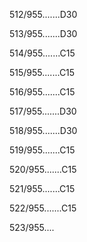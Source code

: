 512/955.......D30 


513/955.......D30 


514/955.......C15 


515/955.......C15 


516/955.......C15 


517/955.......D30 


518/955.......D30 


519/955.......C15 


520/955.......C15 


521/955.......C15 


522/955.......C15 


523/955.... 

